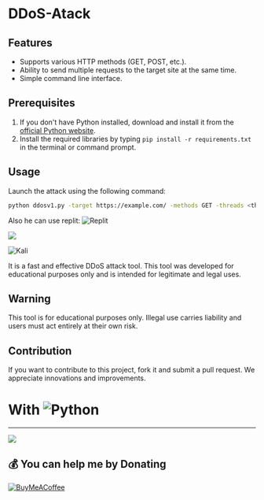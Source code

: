 # DDoS-Atack

## Features
- Supports various HTTP methods (GET, POST, etc.).
- Ability to send multiple requests to the target site at the same time.
- Simple command line interface.

## Prerequisites

1. If you don't have Python installed, download and install it from the [official Python website](https://www.python.org/downloads/).
2. Install the required libraries by typing `pip install -r requirements.txt` in the terminal or command prompt.

## Usage

Launch the attack using the following command:

```bash
python ddosv1.py -target https://example.com/ -methods GET -threads <threads>
```

Also he can use replit:
![Replit](https://replit.com/@omicr0n/ddospy)
<p align="left"><a href="https://replit.com/@omicr0n/ddospy"><img src="https://skillicons.dev/icons?i=replit"></a></p>

![Kali](https://i.imgur.com/wqxvFjq.png)

It is a fast and effective DDoS attack tool. This tool was developed for educational purposes only and is intended for legitimate and legal uses.

## Warning
This tool is for educational purposes only. Illegal use carries liability and users must act entirely at their own risk.

## Contribution
If you want to contribute to this project, fork it and submit a pull request. We appreciate innovations and improvements.

# With ![Python](https://img.shields.io/badge/python-3670A0?style=for-the-badge&logo=python&logoColor=ffdd54)

---
[![](https://visitcount.itsvg.in/api?id=omicr0nn&icon=3&color=0)](https://visitcount.itsvg.in)

  ## 💰 You can help me by Donating
  [![BuyMeACoffee](https://img.shields.io/badge/Buy%20Me%20a%20Coffee-ffdd00?style=for-the-badge&logo=buy-me-a-coffee&logoColor=black)](https://www.buymeacoffee.com/omicr0n) 
